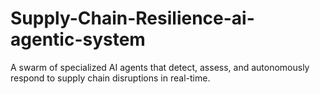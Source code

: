 # Supply-Chain-Resilience-ai-agentic-system
 A swarm of specialized AI agents that detect, assess, and autonomously respond to supply chain disruptions in real-time.
